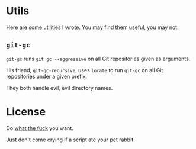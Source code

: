 # Utils
Here are some utilities I wrote.
You may find them useful, you may not.

## `git-gc`
`git-gc` runs `git gc --aggressive` on all Git repositories given as arguments.

His friend, `git-gc-recursive`, uses `locate` to run `git-gc` on all Git repositories under a given prefix.

They both handle evil, evil directory names.

# License
Do [what the fuck](http://www.wtfpl.net/) you want.

Just don't come crying if a script ate your pet rabbit.
